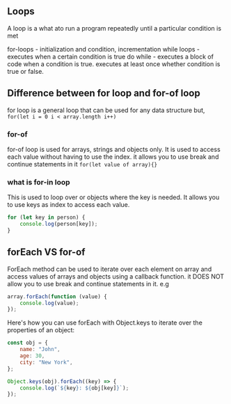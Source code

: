 ## Loops

A loop is a what ato run a program repeatedly until a particular condition is met

for-loops - initialization and condition, incrementation
while loops - executes when a certain condition is true
do while - executes a block of code when a condition is true. executes at least once whether condition is true or false.

## Difference between for loop and for-of loop

for loop is a general loop that can be used for any data structure but,
`for(let i = 0 i < array.length i++)`

### for-of

for-of loop is used for arrays, strings and objects only. It is used to access each value without having to use the index. it allows you to use break and continue statements in it
`for(let value of array){}`

### what is for-in loop

This is used to loop over or objects where the key is needed. It allows you to use keys as index to access each value.

```javascript
for (let key in person) {
	console.log(person[key]);
}
```

## forEach VS for-of

ForEach method can be used to iterate over each element on array and access values of arrays and objects using a callback function. it DOES NOT allow you to use break and continue statements in it.
e.g

```javascript
array.forEach(function (value) {
	console.log(value);
});
```

Here's how you can use forEach with Object.keys to iterate over the properties of an object:

```javascript
const obj = {
	name: "John",
	age: 30,
	city: "New York",
};

Object.keys(obj).forEach((key) => {
	console.log(`${key}: ${obj[key]}`);
});
```
